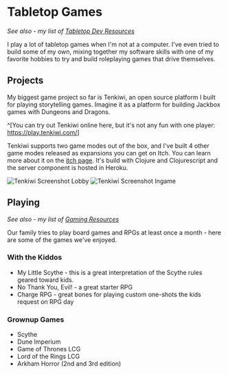 # Tabletop Games

_See also - my list of [Tabletop Dev Resources](/tabletop/resources/)_

I play a lot of tabletop games when I'm not at a computer. I've even tried to build some of my own, mixing together my software skills with one of my favorite hobbies to try and build roleplaying games that drive themselves.


## Projects

My biggest game project so far is Tenkiwi, an open source platform I built for playing storytelling games. Imagine it as a platform for building Jackbox games with Dungeons and Dragons.

^[You can try out Tenkiwi online here, but it's not any fun with one player: <https://play.tenkiwi.com/>]

Tenkiwi supports two game modes out of the box, and I've built 4 other game modes released as expansions you can get on Itch. You can learn more about it on the [itch page](https://therabidbanana.itch.io/tenkiwi). It's build with Clojure and Clojurescript and the server component is hosted in Heroku.


![Tenkiwi Screenshot Lobby](/assets/images/tabletop/tenkiwi-screen-1.png)
![Tenkiwi Screenshot Ingame](/assets/images/tabletop/tenkiwi-screen-2.png)


## Playing

_See also - my list of [Gaming Resources](/tabletop/play-resources/)_

Our family tries to play board games and RPGs at least once a month - here are some of the games we've enjoyed.

### With the Kiddos

* My Little Scythe - this is a great interpretation of the Scythe rules geared toward kids.
* No Thank You, Evil! - a great starter RPG
* Charge RPG - great bones for playing custom one-shots the kids request on RPG day

### Grownup Games

* Scythe
* Dune Imperium
* Game of Thrones LCG
* Lord of the Rings LCG
* Arkham Horror (2nd and 3rd edition)
